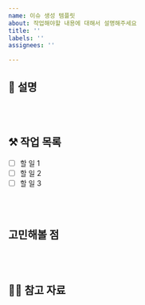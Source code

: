 ```yaml
---
name: 이슈 생성 템플릿
about: 작업해야할 내용에 대해서 설명해주세요
title: ''
labels: ''
assignees: ''

---
```


## 📄 설명


<br></br>

## ⚒️ 작업 목록

- [ ] 할 일 1
- [ ] 할 일 2
- [ ] 할 일 3

<br></br>

## 고민해볼 점


<br></br>

## 🙋🏻 참고 자료



<br></br>
